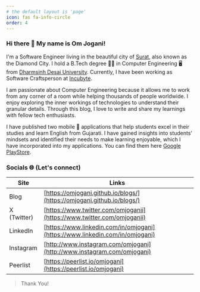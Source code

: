 ```yaml
---
# the default layout is 'page'
icon: fas fa-info-circle
order: 4
---
```


### Hi there 👋 My name is Om Jogani!

I'm a Software Engineer living in the beautiful city of [Surat](https://en.wikipedia.org/wiki/Surat), also known as the Diamond City. I hold a B.Tech degree 🧑‍🎓 in Computer Engineering 🖥️ from [Dharmsinh Desai University](https://ddu.ac.in). Currently, I have been working as Software Craftsperson at [Incubyte](https://incubyte.co).

I am passionate about Computer Engineering because it allows me to work from any corner of a room while helping thousands of people worldwide. I enjoy exploring the inner workings of technologies to understand their granular details. Through this blog, I love to write and share my learnings with fellow tech enthusiasts.

I have published two mobile 📱 applications that help students excel in their studies and learn English from Gujarati. I have gained insights into students' mindsets and identified their needs to make learning enjoyable, which I have incorporated into my applications. You can find them here [Google PlayStore](https://play.google.com/store/apps/developer?id=Om+Jogani&hl=en&gl=US).

### Socials 🌐 (Let's connect)

| Site        | Links                                                                        |
| ----------- | ---------------------------------------------------------------------------- |
| Blog        | [https://omjogani.github.io/blogs/](https://omjogani.github.io/blogs/)       |
| X (Twitter) | [https://www.twitter.com/omjoganii](https://www.twitter.com/omjoganii)       |
| LinkedIn    | [https://www.linkedin.com/in/omjogani](https://www.linkedin.com/in/omjogani) |
| Instagram   | [http://www.instagram.com/omjogani](http://www.instagram.com/omjogani)       |
| Peerlist    | [https://peerlist.io/omjogani](https://peerlist.io/omjogani)                 |

> Thank You!

